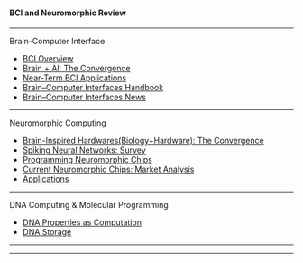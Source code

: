 

#### BCI and Neuromorphic Review


-----------
Brain-Computer Interface


- [BCI Overview](https://github.com/gopala-kr/Quantum-Dots/blob/master/05-BCI_Neuromorphic/bci.md)
- [Brain + AI: The Convergence](https://github.com/gopala-kr/Quantum-Dots/blob/master/05-BCI_Neuromorphic/bci-ai.md)
- [Near-Term BCI Applications](https://github.com/gopala-kr/Quantum-Dots/new/master/05-BCI_Neuromorphic/bci-a.md)
- [Brain–Computer Interfaces Handbook](https://www.taylorfrancis.com/books/e/9781351231954)
- [Brain–Computer Interfaces News](https://transhumanplus.com/brain-computer-interface/)

-----------

Neuromorphic Computing

- [Brain-Inspired Hardwares(Biology+Hardware): The Convergence](https://github.com/gopala-kr/Quantum-Dots/blob/master/05-BCI_Neuromorphic/neuromorphic.md)
- [Spiking Neural Networks: Survey](https://github.com/gopala-kr/Quantum-Dots/blob/master/05-BCI_Neuromorphic/SpikeNN.md)
- [Programming Neuromorphic Chips]()
- [Current Neuromorphic Chips: Market Analysis]()
- [Applications]()

--------------------------

DNA Computing & Molecular Programming

- [DNA Properties as Computation](https://github.com/gopala-kr/Quantum-Dots/blob/master/05-BCI_Neuromorphic/dna-c.md)
- [DNA Storage]()

-------------
-------------------
